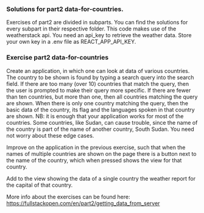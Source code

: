### Solutions for part2 data-for-countries.

Exercises of part2 are divided in subparts. You can find the solutions for every subpart in their respective folder. This code makes use of the weatherstack api. You need an api_key to retrieve the weather data. Store your own key in a .env file as REACT_APP_API_KEY.

### Exercise part2 data-for-countries

Create an application, in which one can look at data of various countries. The country to be shown is found by typing a search query into the search field. If there are too many (over 10) countries that match the query, then the user is prompted to make their query more specific. If there are fewer than ten countries, but more than one, then all countries matching the query are shown. When there is only one country matching the query, then the basic data of the country, its flag and the languages spoken in that country are shown.
NB: it is enough that your application works for most of the countries. Some countries, like Sudan, can cause trouble, since the name of the country is part of the name of another country, South Sudan. You need not worry about these edge cases.

Improve on the application in the previous exercise, such that when the names of multiple countries are shown on the page there is a button next to the name of the country, which when pressed shows the view for that country.

Add to the view showing the data of a single country the weather report for the capital of that country.

More info about the exercises can be found here: https://fullstackopen.com/en/part2/getting_data_from_server
